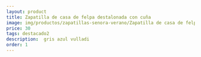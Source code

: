 ```yaml
---
layout: product
title: Zapatilla de casa de felpa destalonada con cuña
image: img/productos/zapatillas-senora-verano/Zapatilla de casa de felpa destalonada con cuña=30=destacado2= gris azul vulladi.webp
price: 30
tags: destacado2
description:  gris azul vulladi
order: 1
---
```


